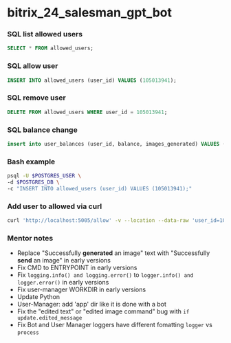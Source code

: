 # bitrix_24_salesman_gpt_bot

### SQL list allowed users
```sql
SELECT * FROM allowed_users;
```

### SQL allow user
```sql
INSERT INTO allowed_users (user_id) VALUES (105013941);
```

### SQL remove user
```sql
DELETE FROM allowed_users WHERE user_id = 105013941;
```

### SQL balance change
```sql
insert into user_balances (user_id, balance, images_generated) VALUES (105013941, 100.0, 0)
```

### Bash example
```bash
psql -U $POSTGRES_USER \
-d $POSTGRES_DB \
-c "INSERT INTO allowed_users (user_id) VALUES (105013941);"
```

### Add user to allowed via curl
```bash
curl 'http://localhost:5005/allow' -v --location --data-raw 'user_id=105013941'
```

### Mentor notes
- Replace "Successfully **generated** an image" text with "Successfully **send** an image" in early versions
- Fix CMD to ENTRYPOINT in early versions
- Fix `logging.info() and logging.error()` to `logger.info() and logger.error()` in early versions
- Fix user-manager WORKDIR in early versions
- Update Python
- User-Manager: add 'app' dir like it is done with a bot
- Fix the "edited text" or "edited image command" bug with `if update.edited_message`
- Fix Bot and User Manager loggers have different fomatting `logger` vs `process`

